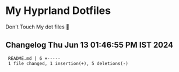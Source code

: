 # My Hyprland Dotfiles
  Don't Touch My dot files 🙂
 
 
## Changelog Thu Jun 13 01:46:55 PM IST 2024
```
 README.md | 6 +-----
 1 file changed, 1 insertion(+), 5 deletions(-)
```
 
